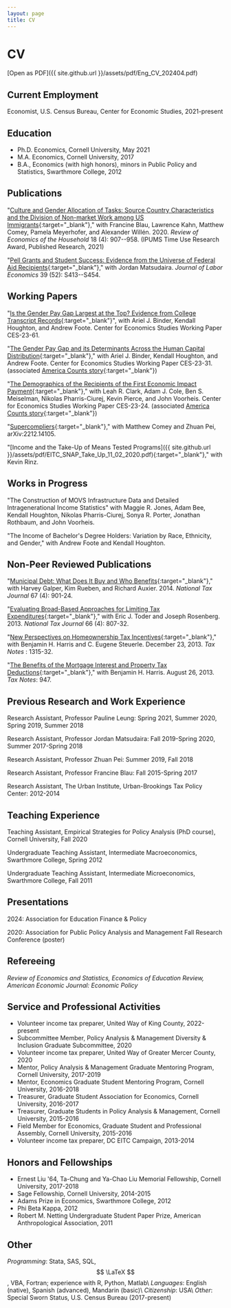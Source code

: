 ```yaml
---
layout: page
title: CV
---
```


# CV

[Open as PDF]({{ site.github.url }}/assets/pdf/Eng_CV_202404.pdf) 

## Current Employment 

Economist, U.S. Census Bureau, Center for Economic Studies, 2021-present
## Education

- Ph.D. Economics, Cornell University, May 2021
- M.A. Economics, Cornell University, 2017
- B.A., Economics (with high honors), minors in Public Policy and Statistics, Swarthmore College, 2012

## Publications

"[Culture and Gender Allocation of Tasks: Source Country Characteristics and the Division of Non-market Work among US Immigrants](https://link.springer.com/article/10.1007/s11150-020-09501-2){:target="_blank"}," with Francine Blau, Lawrence Kahn, Matthew Comey, Pamela Meyerhofer, and Alexander Will&#233;n. 2020. *Review of Economics of the Household* 18 (4): 907--958. (IPUMS Time Use Research Award, Published Research, 2021)

"[Pell Grants and Student Success: Evidence from the Universe of Federal Aid Recipients](https://www.journals.uchicago.edu/doi/abs/10.1086/712556?journalCode=jole){:target="_blank"}," with Jordan Matsudaira. *Journal of Labor Economics* 39 (52): S413--S454.
## Working Papers

"[Is the Gender Pay Gap Largest at the Top? Evidence from College Transcript Records](https://www.census.gov/library/working-papers/2023/adrm/CES-WP-23-61.html){:target="_blank"}", with Ariel J. Binder, Kendall Houghton, and Andrew Foote. Center for Economics Studies Working Paper CES-23-61. 

"[The Gender Pay Gap and its Determinants Across the Human Capital Distribution](https://www.census.gov/library/working-papers/2023/adrm/CES-WP-23-31.html){:target="_blank"}," with Ariel J. Binder, Kendall Houghton, and Andrew Foote. Center for Economics Studies Working Paper CES-23-31. (associated [America Counts story](https://www.census.gov/library/stories/2024/02/gender-wage-gap-education.html){:target="_blank"})

"[The Demographics of the Recipients of the First Economic Impact Payment](https://www.census.gov/library/working-papers/2023/adrm/CES-WP-23-24.html){:target="_blank"}," with Leah R. Clark, Adam J. Cole, Ben S. Meiselman, Nikolas Pharris-Ciurej, Kevin Pierce, and John Voorheis. Center for Economics Studies Working Paper CES-23-24. (associated [America Counts story](https://www.census.gov/library/stories/2023/05/examining-equity-in-covid-19-stimulus-payments.html){:target="_blank"})

"[Supercompliers](https://arxiv.org/pdf/2212.14105.pdf){:target="_blank"}," with Matthew Comey and Zhuan Pei, arXiv:2212.14105.

"[Income and the Take-Up of Means Tested Programs]({{ site.github.url }}/assets/pdf/EITC_SNAP_Take_Up_11_02_2020.pdf){:target="_blank"}," with Kevin Rinz.

## Works in Progress

"The Construction of MOVS Infrastructure Data and Detailed Intragenerational Income Statistics" with Maggie R. Jones, Adam Bee, Kendall Houghton, Nikolas Pharris-Ciurej, Sonya R. Porter, Jonathan Rothbaum, and John Voorheis.

"The Income of Bachelor's Degree Holders: Variation by Race, Ethnicity, and Gender," with Andrew Foote and Kendall Houghton.

## Non-Peer Reviewed Publications

"[Municipal Debt: What Does It Buy and Who Benefits](https://www.ntanet.org/NTJ/67/4/ntj-v67n04p901-924-municipal-debt-buy-benefits.html){:target="_blank"}," with Harvey Galper, Kim Rueben, and Richard Auxier. 2014. *National Tax Journal* 67 (4): 901-24.

"[Evaluating Broad-Based Approaches for Limiting Tax Expenditures](https://www.ntanet.org/NTJ/66/4/ntj-v66n04p807-832-broad-based-limiting-tax-expenditures.html){:target="_blank"}," with Eric J. Toder and Joseph Rosenberg. 2013. *National Tax Journal* 66 (4): 807-32.
 
"[New Perspectives on Homeownership Tax Incentives](https://www.urban.org/research/publication/new-perspectives-homeownership-tax-incentives){:target="_blank"}," with Benjamin H. Harris and C. Eugene Steuerle. December 23, 2013. *Tax Notes* : 1315-32.

"[The Benefits of the Mortgage Interest and Property Tax Deductions](https://www.urban.org/research/publication/benefits-mortgage-interest-and-property-tax-deductions){:target="_blank"}," with Benjamin H. Harris. August 26, 2013. *Tax Notes*: 947.

## Previous Research and Work Experience

Research Assistant, Professor Pauline Leung: Spring 2021, Summer 2020, Spring 2019, Summer 2018

Research Assistant, Professor Jordan Matsudaira: Fall 2019-Spring 2020, Summer 2017-Spring 2018

Research Assistant, Professor Zhuan Pei: Summer 2019, Fall 2018

Research Assistant, Professor Francine Blau: Fall 2015-Spring 2017

Research Assistant, The Urban Institute, Urban-Brookings Tax Policy Center: 2012-2014

## Teaching Experience

Teaching Assistant, Empirical Strategies for Policy Analysis (PhD course), Cornell University, Fall 2020

Undergraduate Teaching Assistant, Intermediate Macroeconomics, Swarthmore College, Spring 2012

Undergraduate Teaching Assistant, Intermediate Microeconomics, Swarthmore College, Fall 2011

## Presentations

2024: Association for Education Finance & Policy

2020: Association for Public Policy Analysis and Management Fall Research Conference (poster)

## Refereeing

*Review of Economics and Statistics, Economics of Education Review, American Economic Journal: Economic Policy*
## Service and Professional Activities
- Volunteer income tax preparer, United Way of King County, 2022-present
- Subcommittee Member, Policy Analysis & Management Diversity & Inclusion Graduate Subcommittee, 2020
- Volunteer income tax preparer, United Way of Greater Mercer County, 2020
- Mentor, Policy Analysis & Management Graduate Mentoring Program, Cornell University, 2017-2019
- Mentor, Economics Graduate Student Mentoring Program, Cornell University, 2016-2018
- Treasurer, Graduate Student Association for Economics, Cornell University, 2016-2017
- Treasurer, Graduate Students in Policy Analysis & Management, Cornell University, 2015-2016
- Field Member for Economics, Graduate Student and Professional Assembly, Cornell University, 2015-2016
- Volunteer income tax preparer, DC EITC Campaign, 2013-2014

## Honors and Fellowships

- Ernest Liu '64, Ta-Chung and Ya-Chao Liu Memorial Fellowship, Cornell University, 2017-2018
- Sage Fellowship, Cornell University, 2014-2015
- Adams Prize in Economics, Swarthmore College, 2012
- Phi Beta Kappa, 2012
- Robert M. Netting Undergraduate Student Paper Prize, American Anthropological Association, 2011

## Other

*Programming*: Stata, SAS, SQL, $$ \LaTeX $$, VBA, Fortran; experience with R, Python, Matlab\\
*Languages*: English (native), Spanish (advanced), Mandarin (basic)\\
*Citizenship*: USA\\
*Other*: Special Sworn Status, U.S. Census Bureau (2017-present)
